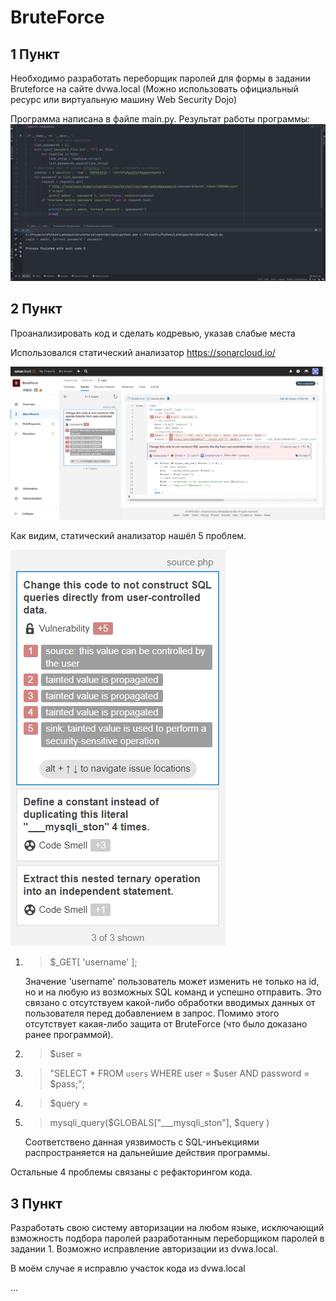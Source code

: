 # BruteForce

## 1 Пункт

Необходимо разработать переборщик паролей для формы в задании Bruteforce на сайте dvwa.local (Можно использовать официальный ресурс или виртуальную машину Web Security Dojo)

Программа написана в файле main.py.
Результат работы программы:
![image](correct_password.png)

## 2 Пункт
Проанализировать код и сделать кодревью, указав слабые места

Использовался статический анализатор https://sonarcloud.io/

![image](code_screenshot.png)

Как видим, статический анализатор нашёл 5 проблем.

![image](finded_issues.png)

1. > $_GET[ 'username' ];
   
   Значение 'username' пользователь может изменить не только на id, но и на любую из возможных SQL команд и успешно отправить. Это связано с отсутствуем какой-либо обработки вводимых данных от пользователя перед добавлением в запрос.
   Помимо этого отсутствует какая-либо защита от BruteForce (что было доказано ранее программой).

3. > $user =  
4. > "SELECT * FROM `users` WHERE user = $user AND password = $pass;";
5. > $query  =  
6. > mysqli_query($GLOBALS["___mysqli_ston"],  $query )
   
   Соответствено данная уязвимость с SQL-инъекциями распространяется на дальнейшие действия программы.

Остальные 4 проблемы связаны с рефакторингом кода.


## 3 Пункт

Разработать свою систему авторизации на любом языке, исключающий взможность подбора паролей разработанным переборщиком паролей в задании 1. Возможно исправление авторизации из dvwa.local.

В моём случае я исправлю участок кода из dvwa.local

...